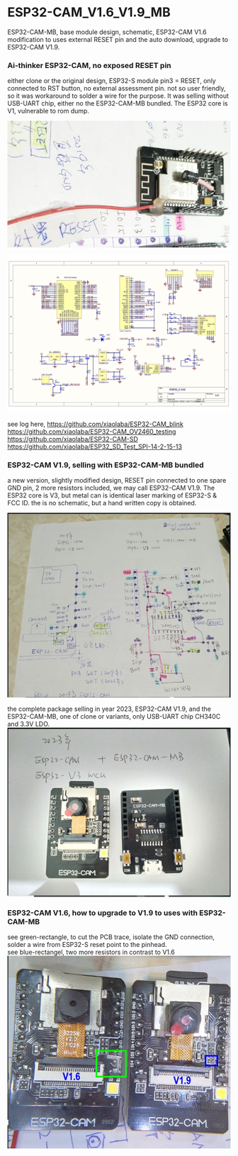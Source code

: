 # ESP32-CAM_V1.6_V1.9_MB
ESP32-CAM-MB, base module design, schematic, ESP32-CAM V1.6 modification to uses external RESET pin and the auto download, upgrade to ESP32-CAM V1.9.  

### Ai-thinker ESP32-CAM, no exposed RESET pin  
either clone or the original design, ESP32-S module pin3 = RESET, only connected to RST button, no external assessment pin. not so user friendly, so it was workaround to solder a wire for the purpose. It was selling without USB-UART chip, either no the ESP32-CAM-MB bundled. The ESP32 core is V1, vulnerable to rom dump.  

![ESP32-CAM_V1.6_no_reset_pin.JPG](ESP32-CAM_V1.6_no_reset_pin.JPG)  

![ESP32-CAM_V1.6_SCHEMATIC.jpg](ESP32-CAM_V1.6_SCHEMATIC.jpg)  

see log here, 
https://github.com/xiaolaba/ESP32-CAM_blink  
https://github.com/xiaolaba/ESP32-CAM_OV2460_testing  
https://github.com/xiaolaba/ESP32-CAM-SD  
https://github.com/xiaolaba/ESP32_SD_Test_SPI-14-2-15-13  



### ESP32-CAM V1.9, selling with ESP32-CAM-MB bundled  
a new version, slightly modified design, RESET pin connected to one spare GND pin, 2 more resistors included, we may call ESP32-CAM V1.9. The ESP32 core is V3, but metal can is identical laser marking of ESP32-S & FCC ID. the is no schematic, but a hand written copy is obtained.

![ESP32-CAM_V1.9_schematic.JPG](ESP32-CAM_V1.9_schematic.JPG)  


the complete package selling in year 2023, ESP32-CAM V1.9, and the ESP32-CAM-MB, one of clone or variants, only USB-UART chip CH340C and 3.3V LDO.  
![ESP32-CAM_V1.9_MB.JPG](ESP32-CAM_V1.9_MB.JPG)  


### ESP32-CAM V1.6, how to upgrade to V1.9 to uses with ESP32-CAM-MB
see green-rectangle, to cut the PCB trace, isolate the GND connection, solder a wire from ESP32-S reset point to the pinhead.  
see blue-rectangel, two more resistors in contrast to V1.6  
![ESP32-CAM_V1.6_V1.9_modification.JPG](ESP32-CAM_V1.6_V1.9_modification.JPG)  


